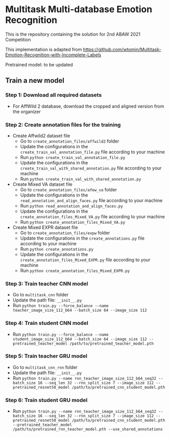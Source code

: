 # Multitask Multi-database Emotion Recognition

This is the repository containing the solution for 2nd ABAW 2021 Competition

This implementation is adapted from https://github.com/wtomin/Multitask-Emotion-Recognition-with-Incomplete-Labels

Pretrained model: to be updated

## Train a new model

### Step 1: Download all required datasets
- For AffWild 2 database, download the cropped and aligned version from the organizer

### Step 2: Create annotation files for the training
- Create Affwild2 dataset file
    - Go to `create_annotation_files/affwild2` folder
    - Update the configurations in the `create_train_val_annotation_file.py` file according to your machine
    - Run `python create_train_val_annotation_file.py`
    - Update the configurations in the `create_train_val_with_shared_annotation.py` file according to your machine
    - Run `python create_train_val_with_shared_annotation.py`
- Create Mixed VA dataset file
    - Go to `create_annotation_files/afew_va` folder
    - Update the configurations in the `read_annotation_and_align_faces.py` file according to your machine
    - Run `python read_annotation_and_align_faces.py`
    - Update the configurations in the `create_annotation_files_Mixed_VA.py` file according to your machine
    - Run `python create_annotation_files_Mixed_VA.py`
- Create Mixed EXPR dataset file
    - Go to `create_annotation_files/expw` folder
    - Update the configurations in the `create_annotations.py` file according to your machine
    - Run `python create_annotations.py`
    - Update the configurations in the `create_annotation_files_Mixed_EXPR.py` file according to your machine
    - Run `python create_annotation_files_Mixed_EXPR.py`


### Step 3: Train teacher CNN model
- Go to `multitask_cnn` folder
- Update the path file: `__init__.py`
- Run `python train.py --force_balance --name teacher_image_size_112_b64 --batch_size 64 --image_size 112`
  
### Step 4: Train student CNN model
- Run `python train.py --force_balance --name student_image_size_112_b64 --batch_size 64 --image_size 112 --pretrained_teacher_model /path/to/pretrained_teacher_model.pth`

### Step 5: Train teacher GRU model
- Go to `multitask_cnn_rnn` folder
- Update the path file: `__init__.py`
- Run `python train.py --name rnn_teacher_image_size_112_b64_seq32 --batch_size 16 --seq_len 32 --rnn_split_size 7 --image_size 112 --pretrained_resnet50_model /path/to/pretrained_cnn_student_model.pth`

### Step 6: Train student GRU model

- Run `python train.py --name rnn_teacher_image_size_112_b64_seq32 --batch_size 16 --seq_len 32 --rnn_split_size 7 --image_size 112 --pretrained_resnet50_model /path/to/pretrained_cnn_student_model.pth --pretrained_teacher_model /path/to/pretrained_rnn_teacher_model.pth --use_shared_annotations`

